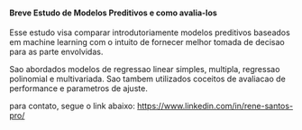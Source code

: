#### Breve Estudo de Modelos Preditivos e como avalia-los

Esse estudo visa comparar introdutoriamente modelos preditivos baseados em machine learning com o intuito de fornecer melhor tomada de decisao para as parte envolvidas.

Sao abordados modelos de regressao linear simples, multipla, regressao polinomial e multivariada. Sao tambem utilizados coceitos de avaliacao de performance e parametros de ajuste.

para contato, segue o link abaixo:
https://www.linkedin.com/in/rene-santos-pro/